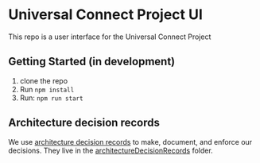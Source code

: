 # Universal Connect Project UI

This repo is a user interface for the Universal Connect Project

## Getting Started (in development)

1. clone the repo
1. Run `npm install`
1. Run: `npm run start`

## Architecture decision records

We use [architecture decision records](https://adr.github.io/) to make, document, and enforce our decisions. They live in the [architectureDecisionRecords](https://github.com/Universal-Connect-Project/ucp-ui/tree/main/architectureDecisionRecords) folder.
